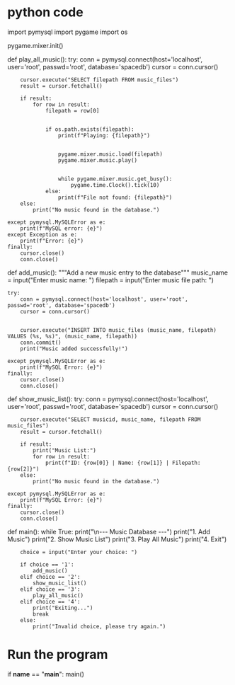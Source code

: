 # python code

import pymysql
import pygame
import os


pygame.mixer.init()


def play_all_music():
    try:
        conn = pymysql.connect(host='localhost', user='root', passwd='root', database='spacedb')
        cursor = conn.cursor()

        cursor.execute("SELECT filepath FROM music_files")
        result = cursor.fetchall()

        if result:
            for row in result:
                filepath = row[0]

        
                if os.path.exists(filepath):
                    print(f"Playing: {filepath}")
                    
                 
                    pygame.mixer.music.load(filepath)
                    pygame.mixer.music.play()

           
                    while pygame.mixer.music.get_busy():
                        pygame.time.Clock().tick(10)
                else:
                    print(f"File not found: {filepath}")
        else:
            print("No music found in the database.")
    
    except pymysql.MySQLError as e:
        print(f"MySQL error: {e}")
    except Exception as e:
        print(f"Error: {e}")
    finally:
        cursor.close()
        conn.close()


def add_music():
    """Add a new music entry to the database"""
    music_name = input("Enter music name: ") 
    filepath = input("Enter music file path: ") 
    
    try:
        conn = pymysql.connect(host='localhost', user='root', passwd='root', database='spacedb')
        cursor = conn.cursor()

  
        cursor.execute("INSERT INTO music_files (music_name, filepath) VALUES (%s, %s)", (music_name, filepath))
        conn.commit()
        print("Music added successfully!")

    except pymysql.MySQLError as e:
        print(f"MySQL Error: {e}")
    finally:
        cursor.close()
        conn.close()


def show_music_list():
    try:
        conn = pymysql.connect(host='localhost', user='root', passwd='root', database='spacedb')
        cursor = conn.cursor()


        cursor.execute("SELECT musicid, music_name, filepath FROM music_files")
        result = cursor.fetchall()

        if result:
            print("Music List:")
            for row in result:
                print(f"ID: {row[0]} | Name: {row[1]} | Filepath: {row[2]}")
        else:
            print("No music found in the database.")

    except pymysql.MySQLError as e:
        print(f"MySQL Error: {e}")
    finally:
        cursor.close()
        conn.close()


def main():
    while True:
        print("\n--- Music Database ---")
        print("1. Add Music")
        print("2. Show Music List")
        print("3. Play All Music")
        print("4. Exit")
        
        choice = input("Enter your choice: ")

        if choice == '1':
            add_music()
        elif choice == '2':
            show_music_list()
        elif choice == '3':
            play_all_music()  
        elif choice == '4':
            print("Exiting...")
            break
        else:
            print("Invalid choice, please try again.")

# Run the program
if __name__ == "__main__":
    main()

